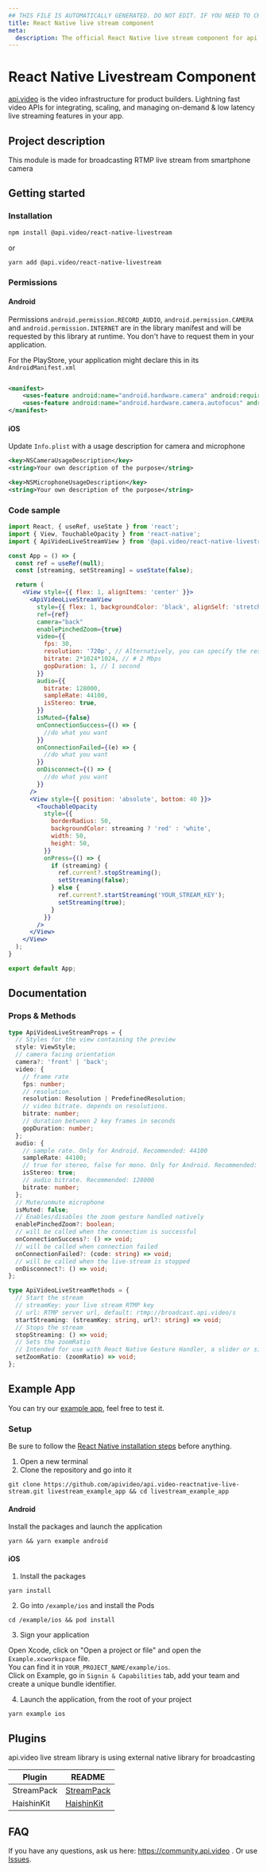 ```yaml
---
## THIS FILE IS AUTOMATICALLY GENERATED. DO NOT EDIT. IF YOU NEED TO CHANGE THIS FILE,  CREATE A PR IN THE SOURCE REPOSITORY.
title: React Native live stream component
meta: 
  description: The official React Native live stream component for api.video. [api.video](https://api.video/) is the video infrastructure for product builders. Lightning fast video APIs for integrating, scaling, and managing on-demand & low latency live streaming features in your app.
---
```


# React Native Livestream Component

[api.video](https://api.video/) is the video infrastructure for product builders. Lightning fast video APIs for integrating, scaling, and managing on-demand & low latency live streaming features in your app.

## Project description

This module is made for broadcasting RTMP live stream from smartphone camera

## Getting started

### Installation

```sh
npm install @api.video/react-native-livestream
```

or

```sh
yarn add @api.video/react-native-livestream
```

### Permissions

#### Android

Permissions `android.permission.RECORD_AUDIO`, `android.permission.CAMERA` and `android.permission.INTERNET` are in the library manifest and will be requested by this library at runtime. You don't have to request them in your application.

For the PlayStore, your application might declare this in its `AndroidManifest.xml`

```xml

<manifest>
    <uses-feature android:name="android.hardware.camera" android:required="true" />
    <uses-feature android:name="android.hardware.camera.autofocus" android:required="false" />
</manifest>
```

#### iOS

Update `Info.plist` with a usage description for camera and microphone

```xml
<key>NSCameraUsageDescription</key>
<string>Your own description of the purpose</string>

<key>NSMicrophoneUsageDescription</key>
<string>Your own description of the purpose</string>
```

### Code sample


```jsx
import React, { useRef, useState } from 'react';
import { View, TouchableOpacity } from 'react-native';
import { ApiVideoLiveStreamView } from '@api.video/react-native-livestream';

const App = () => {
  const ref = useRef(null);
  const [streaming, setStreaming] = useState(false);

  return (
    <View style={{ flex: 1, alignItems: 'center' }}>
      <ApiVideoLiveStreamView
        style={{ flex: 1, backgroundColor: 'black', alignSelf: 'stretch' }}
        ref={ref}
        camera="back"
        enablePinchedZoom={true}
        video={{
          fps: 30,
          resolution: '720p', // Alternatively, you can specify the resolution in pixels: { width: 1280, height: 720 }
          bitrate: 2*1024*1024, // # 2 Mbps
          gopDuration: 1, // 1 second
        }}
        audio={{
          bitrate: 128000,
          sampleRate: 44100,
          isStereo: true,
        }}
        isMuted={false}
        onConnectionSuccess={() => {
          //do what you want
        }}
        onConnectionFailed={(e) => {
          //do what you want
        }}
        onDisconnect={() => {
          //do what you want
        }}
      />
      <View style={{ position: 'absolute', bottom: 40 }}>
        <TouchableOpacity
          style={{
            borderRadius: 50,
            backgroundColor: streaming ? 'red' : 'white',
            width: 50,
            height: 50,
          }}
          onPress={() => {
            if (streaming) {
              ref.current?.stopStreaming();
              setStreaming(false);
            } else {
              ref.current?.startStreaming('YOUR_STREAM_KEY');
              setStreaming(true);
            }
          }}
        />
      </View>
    </View>
  );
}

export default App;
```

## Documentation

### Props & Methods

```ts
type ApiVideoLiveStreamProps = {
  // Styles for the view containing the preview
  style: ViewStyle;
  // camera facing orientation
  camera?: 'front' | 'back';
  video: {
    // frame rate
    fps: number;
    // resolution.
    resolution: Resolution | PredefinedResolution; 
    // video bitrate. depends on resolutions.
    bitrate: number;
    // duration between 2 key frames in seconds
    gopDuration: number;
  };
  audio: {
    // sample rate. Only for Android. Recommended: 44100
    sampleRate: 44100;
    // true for stereo, false for mono. Only for Android. Recommended: true
    isStereo: true;
    // audio bitrate. Recommended: 128000
    bitrate: number;
  };
  // Mute/unmute microphone
  isMuted: false;
  // Enables/disables the zoom gesture handled natively
  enablePinchedZoom?: boolean;
  // will be called when the connection is successful
  onConnectionSuccess?: () => void;
  // will be called when connection failed
  onConnectionFailed?: (code: string) => void;
  // will be called when the live-stream is stopped
  onDisconnect?: () => void;
};

type ApiVideoLiveStreamMethods = {
  // Start the stream
  // streamKey: your live stream RTMP key
  // url: RTMP server url, default: rtmp://broadcast.api.video/s
  startStreaming: (streamKey: string, url?: string) => void;
  // Stops the stream
  stopStreaming: () => void;
  // Sets the zoomRatio
  // Intended for use with React Native Gesture Handler, a slider or similar.
  setZoomRatio: (zoomRatio) => void;
};
```

## Example App

You can try our [example app](https://github.com/apivideo/api.video-reactnative-live-stream/tree/main/example), feel free to test it.

### Setup

Be sure to follow the [React Native installation steps](https://reactnative.dev/docs/environment-setup) before anything.

1. Open a new terminal
2. Clone the repository and go into it

```shell
git clone https://github.com/apivideo/api.video-reactnative-live-stream.git livestream_example_app && cd livestream_example_app
```

#### Android

Install the packages and launch the application

```shell
yarn && yarn example android
```

#### iOS

1. Install the packages

```shell
yarn install
```

2. Go into `/example/ios` and install the Pods

```shell
cd /example/ios && pod install
```

3. Sign your application

Open Xcode, click on "Open a project or file" and open the `Example.xcworkspace` file.
<br />You can find it in `YOUR_PROJECT_NAME/example/ios`.
<br />Click on Example, go in `Signin & Capabilities` tab, add your team and create a unique
bundle identifier.

4. Launch the application, from the root of your project

```shell
yarn example ios
```

## Plugins

api.video live stream library is using external native library for broadcasting

| Plugin     | README       |
| ---------- | ------------ |
| StreamPack | [StreamPack] |
| HaishinKit | [HaishinKit] |

## FAQ

If you have any questions, ask us here: https://community.api.video .
Or use [Issues].

[//]: # "These are reference links used in the body of this note and get stripped out when the markdown processor does its job. There is no need to format nicely because it shouldn't be seen. Thanks SO - http://stackoverflow.com/questions/4823468/store-comments-in-markdown-syntax"
[streampack]: https://github.com/ThibaultBee/StreamPack
[haishinkit]: https://github.com/shogo4405/HaishinKit.swift
[issues]: https://github.com/apivideo/api.video-reactnative-live-stream/issues
